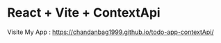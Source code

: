 # React + Vite + ContextApi

Visite My App : https://chandanbag1999.github.io/todo-app-contextApi/


